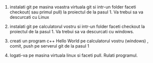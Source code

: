 1) instalati git pe masina voastra virtuala git si intr-un folder faceti checkout( sau primul pull) la proiectul de la pasul 1. Va trebui sa va descurcati cu Linux

2) instalati git pe calculatorul vostru si intr-un folder faceti checkout la proiectul de la pasul 1. Va trebui sa va descurcati cu windows.

3) creati un program c++ Hello World pe calculatorul vostru (windows) , comit, push pe serverul git de la pasul 1

4) logati-va pe masina virtuala linux si faceti pull. Rulati programul.
